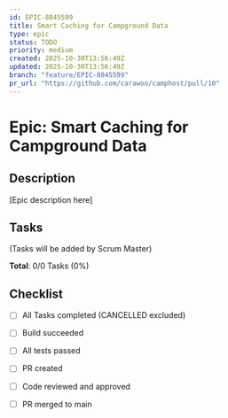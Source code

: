 ```yaml
---
id: EPIC-8845599
title: Smart Caching for Campground Data
type: epic
status: TODO
priority: medium
created: 2025-10-30T13:56:49Z
updated: 2025-10-30T13:56:49Z
branch: "feature/EPIC-8845599"
pr_url: "https://github.com/carawoo/camphost/pull/10"
---
```


# Epic: Smart Caching for Campground Data

## Description

[Epic description here]

## Tasks

(Tasks will be added by Scrum Master)

**Total**: 0/0 Tasks (0%)

## Checklist

- [ ] All Tasks completed (CANCELLED excluded)
- [ ] Build succeeded
- [ ] All tests passed
- [ ] PR created
- [ ] Code reviewed and approved
- [ ] PR merged to main

